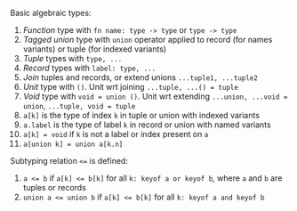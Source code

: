 
Basic algebraic types:
1. *Function* type with `fn name: type -> type` or `type -> type`
2. *Tagged union* type with `union` operator applied to record (for names variants) or tuple (for indexed variants)
3. *Tuple* types with `type, ...`
4. *Record* types with `label: type, ...`
5. *Join* tuples and records, or extend unions `...tuple1, ...tuple2`
6. *Unit* type with `()`. Unit wrt joining `...tuple, ...() = tuple`
7. *Void* type with `void = union ()`. Unit wrt extending `...union, ...void = union`, `...tuple, void = tuple`
8. `a[k]` is the type of index `k` in tuple or union with indexed variants
9. `a.label` is the type of label `k` in record or union with named variants
10. `a[k] = void` if `k` is not a label or index present on `a`
11. `a[union k] = union a[k.n]`

Subtyping relation `<=` is defined:

1. `a <= b` if `a[k] <= b[k]` for all `k: keyof a or keyof b`, where `a` and `b` are tuples or records
2. `union a <= union b` if `a[k] <= b[k]` for all `k: keyof a and keyof b`